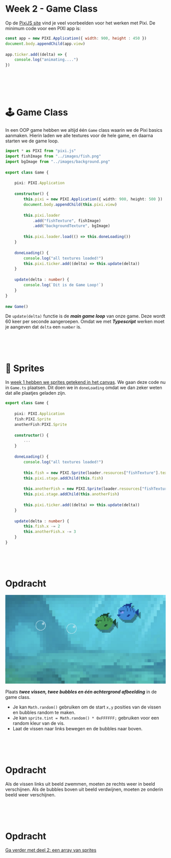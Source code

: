 # Week 2 - Game Class

Op de [PixiJS site](https://pixijs.io/examples/) vind je veel voorbeelden voor het werken met Pixi. De minimum code voor een PIXI app is:

```javascript
const app = new PIXI.Application({ width: 900, height : 450 })
document.body.appendChild(app.view)

app.ticker.add((delta) => {
    console.log("animating....")
})
```
<br>
<br>
<br>
<br>

# 🕹 Game Class

In een OOP game hebben we altijd één `Game` class waarin we de Pixi basics aanmaken. Hierin laden we alle textures voor de hele game, en daarna starten we de game loop.

```typescript
import * as PIXI from "pixi.js"
import fishImage from "../images/fish.png"
import bgImage from "../images/background.png"

export class Game {

    pixi: PIXI.Application

    constructor() {
        this.pixi = new PIXI.Application({ width: 900, height: 500 })
        document.body.appendChild(this.pixi.view)

        this.pixi.loader
            .add("fishTexture", fishImage)
            .add("backgroundTexture", bgImage)

        this.pixi.loader.load(() => this.doneLoading())
    }

    doneLoading() {
        console.log("all textures loaded!")
        this.pixi.ticker.add((delta) => this.update(delta))
    }

    update(delta : number) {
        console.log(`Dit is de Game Loop!`)
    }
}

new Game()
```
De `update(delta)` functie is de ***main game loop*** van onze game. Deze wordt 60 keer per seconde aangeroepen. Omdat we met ***Typescript*** werken moet je aangeven dat `delta` een `number` is.

<br>
<br>
<br>

# 🐠 Sprites  

In [week 1 hebben we sprites getekend in het canvas](../week1/week1-pixi.md). We gaan deze code nu in `Game.ts` plaatsen. Dit doen we in `doneLoading` omdat we dan zeker weten dat alle plaatjes geladen zijn.

```typescript
export class Game {

    pixi: PIXI.Application
    fish:PIXI.Sprite
    anotherFish:PIXI.Sprite

    constructor() {
        ...
    }

    doneLoading() {
        console.log("all textures loaded!")

        this.fish = new PIXI.Sprite(loader.resources["fishTexture"].texture!)
        this.pixi.stage.addChild(this.fish)

        this.anotherFish = new PIXI.Sprite(loader.resources["fishTexture"].texture!)
        this.pixi.stage.addChild(this.anotherFish)

        this.pixi.ticker.add((delta) => this.update(delta))
    }

    update(delta : number) {
        this.fish.x -= 2
        this.anotherFish.x -= 3
    }
}
```
<Br>
<br>
<br>

# Opdracht

![two](../week1/twofishes.png)

Plaats ***twee vissen, twee bubbles en één achtergrond afbeelding*** in de game class. 

- Je kan `Math.random()` gebruiken om de start `x,y` posities van de vissen en bubbles random te maken.
- Je kan `sprite.tint = Math.random() * 0xFFFFFF;` gebruiken voor een random kleur van de vis.
- Laat de vissen naar links bewegen en de bubbles naar boven.

<Br>
<br>
<br>

# Opdracht

Als de vissen links uit beeld zwemmen, moeten ze rechts weer in beeld verschijnen. Als de bubbles boven uit beeld verdwijnen, moeten ze onderin beeld weer verschijnen.

<br>
<br>
<br>

# Opdracht

[Ga verder met deel 2: een array van sprites](./week2-pixi-sprites.md)
